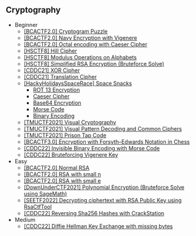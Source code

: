 ## Cryptography
- Beginner
  - [[BCACTF2.0] Cryptogram Puzzle](https://github.com/Rookie441/CTF/blob/main/Storage/Writeups/BCACTF2.0_Writeup.md#cryptogram-puzzle)
  - [[BCACTF2.0] Navy Encryption with Vigenere](https://github.com/Rookie441/CTF/blob/main/Storage/Writeups/BCACTF2.0_Writeup.md#sailing-thru-decryption)
  - [[BCACTF2.0] Octal encoding with Caeser Cipher](https://github.com/Rookie441/CTF/blob/main/Storage/Writeups/BCACTF2.0_Writeup.md#cipher-mishap)
  - [[HSCTF8] Hill Cipher](https://github.com/Rookie441/CTF/blob/main/Storage/Writeups/HSCTF8_Writeup.md#queen-of-the-hill)
  - [[HSCTF8] Modulus Operations on Alphabets](https://github.com/Rookie441/CTF/blob/main/Storage/Writeups/HSCTF8_Writeup.md#aptenodytes-forsteri)
  - [[HSCTF8] Simplified RSA Encryption (Bruteforce Solve)](https://github.com/Rookie441/CTF/blob/main/Storage/Writeups/HSCTF8_Writeup.md#opisthocomus-hoazin)
  - [[CDDC21] XOR Cipher](https://github.com/Rookie441/CTF/blob/main/Storage/Writeups/CDDC21_Writeup.md#never)
  - [[CDDC21] Translation Cipher](https://github.com/Rookie441/CTF/blob/main/Storage/Writeups/CDDC21_Writeup.md#transatlantic)
  - [[HackyHolidaysSpaceRace] Space Snacks](https://github.com/Rookie441/CTF/blob/main/Storage/Writeups/Hacky_Holidays_Space_Race_Writeup.md#space-snacks)
    - [ROT 13 Encryption](https://github.com/Rookie441/CTF/blob/main/Storage/Writeups/Hacky_Holidays_Space_Race_Writeup.md#rotten-to-the-core)
    - [Caeser Cipher](https://github.com/Rookie441/CTF/blob/main/Storage/Writeups/Hacky_Holidays_Space_Race_Writeup.md#the-roman-space-empire)
    - [Base64 Encryption](https://github.com/Rookie441/CTF/blob/main/Storage/Writeups/Hacky_Holidays_Space_Race_Writeup.md#the-space-station-that-rocked)
    - [Morse Code](https://github.com/Rookie441/CTF/blob/main/Storage/Writeups/Hacky_Holidays_Space_Race_Writeup.md#what-the-beep-is-that)
    - [Binary Encoding](https://github.com/Rookie441/CTF/blob/main/Storage/Writeups/Hacky_Holidays_Space_Race_Writeup.md#stars-in-space)
  - [[TMUCTF2021] Visual Cryptography](https://github.com/Rookie441/CTF/blob/main/Storage/Writeups/TMUCTF2021_Writeup.md#warmup)
  - [[TMUCTF2021] Visual Pattern Decoding and Common Ciphers](https://github.com/Rookie441/CTF/blob/main/Storage/Writeups/TMUCTF2021_Writeup.md#puzzle)
  - [[TMUCTF2021] Prison Tap Code](https://github.com/Rookie441/CTF/blob/main/Storage/Writeups/TMUCTF2021_Writeup.md#prison)
  - [[BCACTF3.0] Encryption with Forsyth–Edwards Notation in Chess](https://github.com/Rookie441/CTF/blob/main/Storage/Writeups/BCACTF3.0_Writeup.md#chessy)
  - [[CDDC22] Invisible Binary Encoding with Morse Code](https://github.com/Rookie441/CTF/blob/main/Storage/Writeups/CDDC22_Writeup.md#invisible-morse)
  - [[CDDC22] Bruteforcing Vigenere Key](https://github.com/Rookie441/CTF/blob/main/Storage/Writeups/CDDC22_Writeup.md#vigenere)
- Easy
  - [[BCACTF2.0] Normal RSA](https://github.com/Rookie441/CTF/blob/main/Storage/Writeups/BCACTF2.0_Writeup.md#easy-rsa)
  - [[BCACTF2.0] RSA with small n](https://github.com/Rookie441/CTF/blob/main/Storage/Writeups/BCACTF2.0_Writeup.md#slightly-harder-rsa)
  - [[BCACTF2.0] RSA with small e](https://github.com/Rookie441/CTF/blob/main/Storage/Writeups/BCACTF2.0_Writeup.md#little-e)
  - [[DownUnderCTF2021] Polynomial Encryption (Bruteforce Solve using SageMath)](https://github.com/Rookie441/CTF/blob/main/Storage/Writeups/DownUnderCTF2021_Writeup.md#substitution-cipher-i)
  - [[SEETF2022] Decrypting ciphertext with RSA Public Key using RsaCtfTool](https://github.com/Rookie441/CTF/blob/main/Storage/Writeups/SEETF2022_Writeup.md#close-enough)
  - [[CDDC22] Reversing Sha256 Hashes with CrackStation](https://github.com/Rookie441/CTF/blob/main/Storage/Writeups/CDDC22_Writeup.md#hash-attack)
- Medium
  - [[CDDC22] Diffie Hellman Key Exchange with missing bytes](https://github.com/Rookie441/CTF/blob/main/Storage/Writeups/CDDC22_Writeup.md#diffie-hellman)
